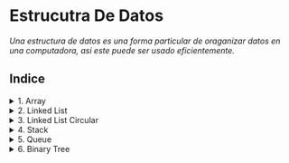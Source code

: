 # Estrucutra De Datos
*Una estructura de datos es una forma particular de oraganizar datos en una computadora, asi este puede ser usado eficientemente.*

## Indice
<details>
<summary> 1. Array </summary>

   - [Creación, inicialización y Acceso](https://github.com/oiab94/EstrucutraDeDatos/tree/main/01_Array/01_Creacion_Inicializacion_Acceso).
   - [Array de objetos](https://github.com/oiab94/EstrucutraDeDatos/tree/main/01_Array/02_ArrayDeObjetos).
   - [Array Multidimensionales](https://github.com/oiab94/EstrucutraDeDatos/tree/main/01_Array/03_ArrayMultidimensional).
   - [Pasar array a métodos](https://github.com/oiab94/EstrucutraDeDatos/tree/main/01_Array/04_PasarArrayAMetodos).
   - [Devolución de array desde métodos](https://github.com/oiab94/EstrucutraDeDatos/tree/main/01_Array/05_DevolucionArrayDesdeMetodos).
   - [Clonación de arrays](https://github.com/oiab94/EstrucutraDeDatos/tree/main/01_Array/06_ClonacionArray).
   - [Clonación de arrays multidimensionales](https://github.com/oiab94/EstrucutraDeDatos/tree/main/01_Array/07_ClonacionArrayMultidimensional).
   - [Rotación de array](https://github.com/oiab94/EstrucutraDeDatos/tree/main/01_Array/08_RotacionArray).
</details>

<details>
<summary> 2. Linked List </summary>

   - [Objeto linked list](https://github.com/oiab94/EstrucutraDeDatos/tree/main/02_ListaEnlazada/01_ListaEnlazada).
   - [Creación linked list](https://github.com/oiab94/EstrucutraDeDatos/tree/main/02_ListaEnlazada/02_CreacionListaEnlazada).
   - [Recorrido lista enlazada](https://github.com/oiab94/EstrucutraDeDatos/tree/main/02_ListaEnlazada/03_RecorridoListaEnlazada).
   - [Agregar un nodo a la lista](https://github.com/oiab94/EstrucutraDeDatos/tree/main/02_ListaEnlazada/04_AgregarNodoListaEnlazada).
   - [Agregar un nodo después del otro](https://github.com/oiab94/EstrucutraDeDatos/tree/main/02_ListaEnlazada/05_AgregarUnNodoDespuesDeOtro).
   - [Agregar un nodo al final](https://github.com/oiab94/EstrucutraDeDatos/tree/main/02_ListaEnlazada/06_AgregarUnNodoAlFinal).
   - [Métodos del nodo](https://github.com/oiab94/EstrucutraDeDatos/tree/main/02_ListaEnlazada/07_UtilizarMetodosAgregarNodo).
   - [Eliminar un nodo de la lista](https://github.com/oiab94/EstrucutraDeDatos/tree/main/02_ListaEnlazada/08_EliminarUnNodo).
   - [Eliminar un nodo dado una posición](https://github.com/oiab94/EstrucutraDeDatos/tree/main/02_ListaEnlazada/09_EliminarUnNodoDadoUnaPosicion).
</details>

<details>
<summary> 3. Linked List Circular </summary>
   - [Inserta en la lista enlazada circular](https://github.com/oiab94/EstrucutraDeDatos/blob/main/03_ListaEnlazadaCircular/InsertarOrdenadamenteLC.java).
   - [Recorrido de la lista enlazada circular](https://github.com/oiab94/EstrucutraDeDatos/blob/main/03_ListaEnlazadaCircular/RecorreListaEnlazadaCircular.java).
</details>

<details>
<summary> 4. Stack </summary>

   - [Implementación de pila utilizando array](https://github.com/oiab94/EstrucutraDeDatos/tree/main/04_Pila/01_PilaImplemenandoArray).
   - [Implementación de pila utilizando lista enlazada](https://github.com/oiab94/EstrucutraDeDatos/tree/main/04_Pila/02_PilaImplementandoListaEnlazada).
   - [Implementación de pila utilizando framework JAVA](https://github.com/oiab94/EstrucutraDeDatos/tree/main/04_Pila/03_PilaUtilizandoFramework).
   - [Cola utilizando pila](https://github.com/oiab94/EstrucutraDeDatos/tree/main/04_Pila/04_ColaUsandoPila).
</details>

<details>
<summary> 5. Queue </summary>
   - [Cola implementando en array](https://github.com/oiab94/EstrucutraDeDatos/tree/main/05_Cola/01_ColaImplementandoArray).
   - [Cola de prioridad](https://github.com/oiab94/EstrucutraDeDatos/tree/main/05_Cola/02_ColaDePrioridad).
   - [Cola doblemente enlazada](https://github.com/oiab94/EstrucutraDeDatos/tree/main/05_Cola/03_ColaDoblementeEnlazada/mypack).
</details>

<details>
   <summary> 6. Binary Tree </summary>

   - [Representación de un nodo del árbol binario](/06_%C3%81rbolBinario/01_ArbolBinario/Node.java)
</details>